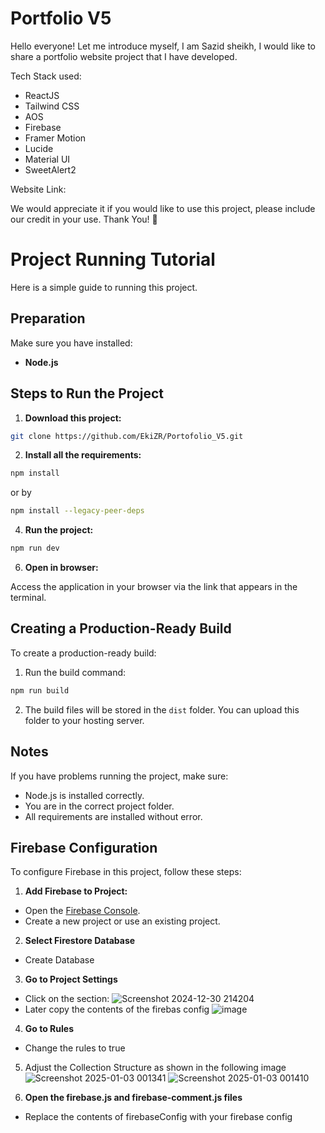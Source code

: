 # Portfolio V5
Hello everyone!
Let me introduce myself, I am Sazid sheikh, I would like to share a portfolio website project that I have developed.

Tech Stack used:
- ReactJS
- Tailwind CSS
- AOS
- Firebase
- Framer Motion
- Lucide
- Material UI
- SweetAlert2

Website Link:

We would appreciate it if you would like to use this project, please include our credit in your use. Thank You! 🙏

# Project Running Tutorial

Here is a simple guide to running this project.

## Preparation

Make sure you have installed:

- **Node.js**

## Steps to Run the Project

1. **Download this project:**

```bash
git clone https://github.com/EkiZR/Portofolio_V5.git
```

2. **Install all the requirements:**

```bash
npm install
```
or by

```bash
npm install --legacy-peer-deps
```

4. **Run the project:**

```bash
npm run dev
```

6. **Open in browser:**

Access the application in your browser via the link that appears in the terminal.

## Creating a Production-Ready Build

To create a production-ready build:

1. Run the build command:

```bash
npm run build
```

2. The build files will be stored in the `dist` folder. You can upload this folder to your hosting server.

## Notes

If you have problems running the project, make sure:

- Node.js is installed correctly.
- You are in the correct project folder.
- All requirements are installed without error.

## Firebase Configuration

To configure Firebase in this project, follow these steps:

1. **Add Firebase to Project:**
- Open the [Firebase Console](https://console.firebase.google.com/).
- Create a new project or use an existing project.

2. **Select Firestore Database**
- Create Database

3. **Go to Project Settings**
- Click on the section: ![Screenshot 2024-12-30 214204](https://github.com/user-attachments/assets/43243cad-b414-4dd9-8793-d15c401c82fe)
- Later copy the contents of the firebas config ![image](https://github.com/user-attachments/assets/6d0e158c-1ae0-40c1-8b41-9e53a1c4ccbb)

4. **Go to Rules**
- Change the rules to true

5. Adjust the Collection Structure as shown in the following image
![Screenshot 2025-01-03 001341](https://github.com/user-attachments/assets/38580122-08a4-4499-a8fd-0f253652a239)
![Screenshot 2025-01-03 001410](https://github.com/user-attachments/assets/d563d7ad-f1ab-46ff-8185-640dcebd0363)

6. **Open the firebase.js and firebase-comment.js files**
 - Replace the contents of firebaseConfig with your firebase config